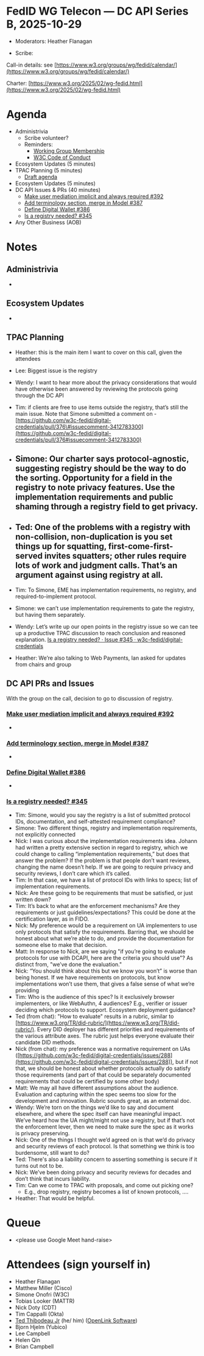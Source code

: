 # FedID WG Telecon — DC API Series B, 2025-10-29

* Moderators: Heather Flanagan

* Scribe: 

Call-in details: see [https://www.w3.org/groups/wg/fedid/calendar/](https://www.w3.org/groups/wg/fedid/calendar/) 

Charter: [https://www.w3.org/2025/02/wg-fedid.html](https://www.w3.org/2025/02/wg-fedid.html) 

# Agenda

* Administrivia  
  * Scribe volunteer?  
  * Reminders:  
    * [Working Group Membership](https://www.w3.org/groups/wg/fedid/participants/)  
    * [W3C Code of Conduct](https://www.w3.org/policies/code-of-conduct/20240318/)  
* Ecosystem Updates (5 minutes)  
* TPAC Planning (5 minutes)  
  * [Draft agenda](https://docs.google.com/document/d/1KWzykDBBfD67fQrJXFPlQGe6tWSblY6VDK3jmyMMfYY/edit?usp=sharing)  
* Ecosystem Updates (5 minutes)  
* DC API Issues & PRs (40 minutes)  
  * [Make user mediation implicit and always required \#392](https://github.com/w3c-fedid/digital-credentials/pull/392)  
  * [Add terminology section, merge in Model \#387](https://github.com/w3c-fedid/digital-credentials/pull/387)  
  * [Define Digital Wallet \#386](https://github.com/w3c-fedid/digital-credentials/pull/386)  
  * [Is a registry needed? \#345](https://github.com/w3c-fedid/digital-credentials/issues/345)  
* Any Other Business (AOB)


# Notes 

## Administrivia

* 

## Ecosystem Updates

* 

## TPAC Planning

* Heather: this is the main item I want to cover on this call, given the attendees  
* Lee: Biggest issue is the registry  
* Wendy: I want to hear more about the privacy considerations that would have otherwise been answered by reviewing the protocols going through the DC API  
* Tim: if clients are free to use items outside the registry, that’s still the main issue. Note that Simone submitted a comment on \- [https://github.com/w3c-fedid/digital-credentials/pull/376\#issuecomment-3412783300](https://github.com/w3c-fedid/digital-credentials/pull/376#issuecomment-3412783300)

* ## Simone: Our charter says protocol-agnostic, suggesting registry should be the way to do the sorting. Opportunity for a field in the registry to note privacy features. Use the implementation requirements and public shaming through a registry field to get privacy. 

* ## Ted: One of the problems with a registry with non-collision, non-duplication is you set things up for squatting, first-come-first-served invites squatters; other rules require lots of work and judgment calls. That’s an argument against using registry at all. 

* Tim: To Simone, EME has implementation requirements, no registry, and required-to-implement protocol.   
* Simone: we can’t use implementation requirements to gate the registry, but having them separately.  
* Wendy: Let’s write up our open points in the registry issue so we can tee up a productive TPAC discussion to reach conclusion and reasoned explanation. [Is a registry needed? · Issue \#345 · w3c-fedid/digital-credentials](https://github.com/w3c-fedid/digital-credentials/issues/345)	  
* Heather: We’re also talking to Web Payments, Ian asked for updates from chairs and group

## DC API PRs and Issues

With the group on the call, decision to go to discussion of registry.

### [Make user mediation implicit and always required \#392](https://github.com/w3c-fedid/digital-credentials/pull/392)

* 

### [Add terminology section, merge in Model \#387](https://github.com/w3c-fedid/digital-credentials/pull/387)

* 

### [Define Digital Wallet \#386](https://github.com/w3c-fedid/digital-credentials/pull/386)

* 

### [Is a registry needed? \#345](https://github.com/w3c-fedid/digital-credentials/issues/345)

* Tim: Simone, would you say the registry is a list of submitted protocol IDs, documentation, and self-attested requirement compliance?  
* Simone: Two different things, registry and implementation requirements, not explicitly connected  
* Nick: I was curious about the implementation requirements idea. Johann had written a pretty extensive section in regard to registry, which we could change to calling “implementation requirements,” but does that answer the problem? If the problem is that people don’t want reviews, changing the name doesn’t help. If we are going to require privacy and security reviews, I don’t care which it’s called.  
* Tim: In that case, we have a list of protocol IDs with links to specs; list of implementation requirements.   
* Nick: Are these going to be requirements that must be satisfied, or just written down?   
* Tim: It’s back to what are the enforcement mechanisms? Are they requirements or just guidelines/expectations? This could be done at the certification layer, as in FIDO.  
* Nick: My preference would be a requirement on UA implementers to use only protocols that satisfy the requirements. Barring that, we should be honest about what we’re able to do, and provide the documentation for someone else to make that decision.   
* Matt: In response to Nick, are we saying "if you’re going to evaluate protocols for use with DCAPI, here are the criteria you should use"? As distinct from, "we’ve done the evaluation."  
* Nick: “You should think about this but we know you won’t” is worse than being honest. If we have requirements on protocols, but know implementations won’t use them, that gives a false sense of what we’re providing  
* Tim: Who is the audience of this spec? Is it exclusively browser implementers, or like WebAuthn, 4 audiences? E.g., verifier or issuer deciding which protocols to support. Ecosystem deployment guidance?  
* Ted (from chat): "How to evaluate" results in a rubric, similar to [https://www.w3.org/TR/did-rubric/](https://www.w3.org/TR/did-rubric/). Every DID deployer has different priorities and requirements of the various attribute axes. The rubric just helps everyone evaluate their candidate DID methods.    
* Nick (from chat): my preference was a normative requirement on UAs ([https://github.com/w3c-fedid/digital-credentials/issues/288](https://github.com/w3c-fedid/digital-credentials/issues/288)), but if not that, we should be honest about whether protocols actually do satisfy those requirements (and part of that could be separately documented requirements that could be certified by some other body)  
* Matt: We may all have different assumptions about the audience. Evaluation and capturing within the spec seems too slow for the development and innovation. Rubric sounds great, as an external doc.   
* Wendy: We’re torn on the things we’d like to say and document elsewhere, and where the spec itself can have meaningful impact. We’ve heard how the UA might/might not use a registry, but if that’s not the enforcement lever, then we need to make sure the spec as it works is privacy preserving.  
* Nick: One of the things I thought we’d agreed on is that we’d do privacy and security reviews of each protocol. Is that something we think is too burdensome, still want to do?   
* Ted: There's also a liability concern to asserting something is secure if it turns out not to be.  
* Nick: We’ve been doing privacy and security reviews for decades and don’t think that incurs liability.  
* Tim: Can we come to TPAC with proposals, and come out picking one?   
  * E.g., drop registry, registry becomes a list of known protocols, ….   
* Heather: That would be helpful.

# Queue 

*  \<please use Google Meet hand-raise\>

# Attendees (sign yourself in)

* Heather Flanagan  
* Matthew Miller (Cisco)  
* Simone Onofri (W3C)  
* Tobias Looker (MATTR)  
* Nick Doty (CDT)  
* Tim Cappalli (Okta)  
* [Ted Thibodeau Jr](https://github.com/TallTed/) (he/ him) ([OpenLink Software](https://openlinksw.com/))  
* Bjorn Hjelm (Yubico)  
* Lee Campbell  
* Helen Qin  
* Brian Campbell